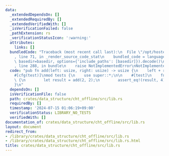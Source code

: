 ```yaml
---
data:
  _extendedDependsOn: []
  _extendedRequiredBy: []
  _extendedVerifiedWith: []
  _isVerificationFailed: false
  _pathExtension: rs
  _verificationStatusIcon: ':warning:'
  attributes:
    links: []
  bundledCode: "Traceback (most recent call last):\n  File \"/opt/hostedtoolcache/Python/3.10.14/x64/lib/python3.10/site-packages/onlinejudge_verify/documentation/build.py\"\
    , line 71, in _render_source_code_stat\n    bundled_code = language.bundle(stat.path,\
    \ basedir=basedir, options={'include_paths': [basedir]}).decode()\n  File \"/opt/hostedtoolcache/Python/3.10.14/x64/lib/python3.10/site-packages/onlinejudge_verify/languages/rust.py\"\
    , line 288, in bundle\n    raise NotImplementedError\nNotImplementedError\n"
  code: "pub fn add(left: usize, right: usize) -> usize {\n    left + right\n}\n\n\
    #[cfg(test)]\nmod tests {\n    use super::*;\n\n    #[test]\n    fn it_works()\
    \ {\n        let result = add(2, 2);\n        assert_eq!(result, 4);\n    }\n\
    }\n"
  dependsOn: []
  isVerificationFile: false
  path: crates/data_structure/cht_offline/src/lib.rs
  requiredBy: []
  timestamp: '2024-07-15 01:06:19+09:00'
  verificationStatus: LIBRARY_NO_TESTS
  verifiedWith: []
documentation_of: crates/data_structure/cht_offline/src/lib.rs
layout: document
redirect_from:
- /library/crates/data_structure/cht_offline/src/lib.rs
- /library/crates/data_structure/cht_offline/src/lib.rs.html
title: crates/data_structure/cht_offline/src/lib.rs
---
```

